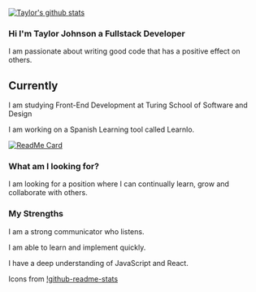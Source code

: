 <!--
**taylorjohnson141/taylorjohnson141** is a ✨ _special_ ✨ repository because its `README.md` (this file) appears on your GitHub profile.

Here are some ideas to get you started:

- 🔭 I’m currently working on ...
- 🌱 I’m currently learning ...
- 👯 I’m looking to collaborate on ...
- 🤔 I’m looking for help with ...
- 💬 Ask me about ...
- 📫 How to reach me: ...
- 😄 Pronouns: ...
- ⚡ Fun fact: ...
-->


[![Taylor's github stats](https://github-readme-stats.vercel.app/api?username=taylorjohnson141&show_icons=true&theme=dracula)](https://github.com/taylorjohnson141/github-readme-stats)

### Hi I'm Taylor Johnson a Fullstack Developer

I am passionate about writing good code that has a positive effect on others.


## Currently 

I am studying Front-End Development at Turing School of Software and Design

I am working on a Spanish Learning tool called Learnlo.

[![ReadMe Card](https://github-readme-stats.vercel.app/api/pin/?username=taylorjohnson141&repo=learnlo)](https://github.com/taylorjohnson141/learnlo)


### What am I looking for?

I am looking for a position where I can continually learn, grow and collaborate with others.


### My Strengths

I am a strong communicator who listens. 

I am able to learn and implement quickly.

I have a deep understanding of JavaScript and React.



Icons from [!github-readme-stats](https://github.com/anuraghazra/github-readme-stats/commits?author=anuraghazra)
